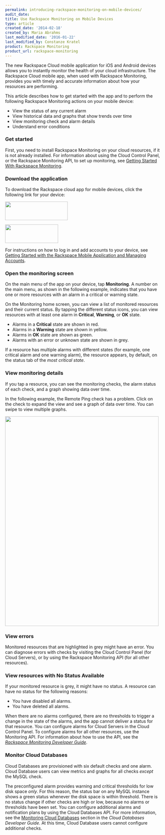 ```yaml
---
permalink: introducing-rackspace-monitoring-on-mobile-devices/
audit_date:
title: Use Rackspace Monitoring on Mobile Devices
type: article
created_date: '2014-02-18'
created_by: Maria Abrahms
last_modified_date: '2016-01-22'
last_modified_by: Constanze Kratel
product: Rackspace Monitoring
product_url: rackspace-monitoring
---
```


The new Rackspace Cloud mobile application for iOS and Android
devices allows you to instantly monitor the health of your cloud
infrastructure.  The Rackspace Cloud mobile app, when used with
Rackspace Monitoring, provides you with timely and accurate information
about how your resources are performing.

This article describes how to get started with the app and to perform the
following Rackspace Monitoring actions on your mobile device:

-   View the status of any current alarm
-   View historical data and graphs that show trends over time
-   View monitoring check and alarm details
-   Understand error conditions

### Get started

First, you need to install Rackspace Monitoring on your cloud resources,
if it is not already installed.  For information about using the Cloud
Control Panel, or the Rackspace Monitoring API, to set up monitoring,
see [Getting Started With Rackspace Monitoring](/how-to/cloud-monitoring).

### Download the application

To download the Rackspace cloud app for mobile devices, click the
following link for your device:

[<img src="{% asset_path rackspace-monitoring/introducing-rackspace-monitoring-on-mobile-devices/Download_on_the_App_Store_Badge_US-UK.png %}" width="203" height="60" />](https://itunes.apple.com/us/app/rackspace-cloud-control/id672443103?mt=8)

[<img src="{% asset_path rackspace-monitoring/introducing-rackspace-monitoring-on-mobile-devices/en_app_rgb_wo_60.png %}" width="172" height="60" />](https://play.google.com/store/apps/details?id=com.rackspace.cloudmobile)

For instructions on how to log in and add accounts to your device, see
[Getting Started with the Rackspace Mobile Application and Managing Accounts](/how-to/getting-started-with-the-rackspace-mobile-application-and-managing-accounts).

### Open the monitoring screen

On the main menu of the app on your device, tap **Monitoring**.  A
number on the main menu, as shown in the following example, indicates
that you have one or more resources with an alarm in a critical or
warning state.

On the Monitoring home screen, you can view a list of monitored
resources and their current status.  By tapping the different status
icons, you can view resources with at least one alarm in **Critical**,
**Warning**, or **OK** state.

-   Alarms in a **Critical** state are shown in red.
-   Alarms in a **Warning** state are shown in yellow.
-   Alarms in **OK** state are shown as green.
-   Alarms with an error or unknown state are shown in grey.

If a resource has multiple alarms with different states (for example,
one critical alarm and one warning alarm), the resource appears, by
default, on the status tab of the *most critical state*.

### View monitoring details

If you tap a resource, you can see the monitoring checks, the alarm
status of each check, and a graph showing data over time.

In the following example, the Remote Ping check has a problem.  Click on
the check to expand the view and see a graph of data over time. You can
swipe to view multiple graphs.

<img src="{% asset_path rackspace-monitoring/introducing-rackspace-monitoring-on-mobile-devices/newMonitoringDetails.png %}" width="498" height="678" />

### View errors

Monitored resources that are highlighted in grey might have an error.
You can diagnose errors with checks by visiting the Cloud Control Panel
(for Cloud Servers), or by using the Rackspace Monitoring API (for all
other resources).

### View resources with No Status Available

If your monitored resource is grey, it might have no status.  A resource
can have no status for the following reasons:

-   You have disabled all alarms.
-   You have deleted all alarms.

When there are no alarms configured, there are no thresholds to trigger
a change in the state of the alarms, and the app cannot deliver a status
for that resource.  You can configure alarms for Cloud Servers in the
Cloud Control Panel. To configure alarms for all other resources, use the Monitoring API.
For information about how to use the API, see the
*[Rackspace Monitoring Developer
Guide](https://developer.rackspace.com/docs/cloud-monitoring/v1/developer-guide/)*.

### Monitor Cloud Databases

Cloud Databases are provisioned with six default checks and one alarm.
Cloud Database users can view metrics and graphs for all checks *except*
the MySQL check.

The preconfigured alarm provides warning and critical thresholds for low
disk space *only*.  For this reason, the status bar on any MySQL
instance shows a green status whenever the disk space is within
threshold.  There is no status change if other checks are high or low,
because no alarms or thresholds have been set.  You can configure
additional alarms and notification plans by using the Cloud Databases
API.  For more information, see the [Monitoring Cloud
Databases](https://developer.rackspace.com/docs/cloud-databases/v1/developer-guide/#document-general-api-info/monitoring-cloud-databases)
section in the *Cloud Databases Developer Guide*.  At
this time, Cloud Database users cannot configure additional checks.
